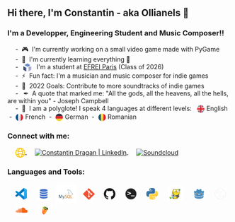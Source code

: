 <!-- ### Hi there 👋 -->

<!--
**Dragan-Constantin/Dragan-Constantin** is a ✨ _special_ ✨ repository because its `README.md` (this file) appears on your GitHub profile.
Here are some ideas to get you started:
- 🔭 I’m currently working on ...
- 🌱 I’m currently learning ...
- 👯 I’m looking to collaborate on ...
- 🤔 I’m looking for help with ...
- 💬 Ask me about ...
- 📫 How to reach me: ...
- 😄 Pronouns: ...
- ⚡ Fun fact: ...
-->

<h2> Hi there, I'm Constantin - aka Ollianels 👋 </h2>

<h3> I'm a Developper, Engineering Student and Music Composer!! </h3>
<p>
    &emsp; - &nbsp;🎮 &nbsp;I'm currently working on a small video game made with PyGame
    <br> &emsp; - &nbsp;📖 &nbsp;I'm currently learning everything 🤣
    <br> &emsp; - &nbsp;&nbsp;<img align="center" alt="EFREI" width="18px" src="https://raw.githubusercontent.com/Ollianels/myicons/main/Logo-Efrei-2017-Fr-Web.png" /> &nbsp; I'm a student at <a href="https://www.efrei.fr/" target="_blank">EFREI Paris</a> (Class of 2026)
    <br> &emsp; - &nbsp;⚡ &nbsp;Fun fact: I'm a musician and music composer for indie games
    <br> &emsp; - &nbsp;🥅 &nbsp;2022 Goals: Contribute to more soundtracks of indie games
    <br> &emsp; - &nbsp; ✒ &nbsp;A quote that marked me: "All the gods, all the heavens, all the hells, are within you" - Joseph Campbell
    <br> &emsp; - &nbsp;💭 &nbsp;I am a polyglote! I speak 4 languages at different levels: &nbsp;
    <img align="center" alt="English" width="18px" src="https://raw.githubusercontent.com/Ollianels/myicons/main/flag-UnitedKingdom.png"> English &nbsp;-&nbsp;
    <img align="center" alt="French" width="18px" src="https://raw.githubusercontent.com/Ollianels/myicons/main/flag-France.png"> French &nbsp;-&nbsp;
    <img align="center" alt="German" width="18px" src="https://raw.githubusercontent.com/Ollianels/myicons/main/flag-Deutschland.png"> German &nbsp;-&nbsp;
    <img align="center" alt="Romanian" width="18px" src="https://raw.githubusercontent.com/Ollianels/myicons/main/flag-Romania.png"> Romanian
</p>

<h3>Connect with me:</h3>
<p>
    &emsp;
    <a href="http://constantin-dragan.com" target="_blank">
        <img align="center" alt="Website" width="22px" src="https://raw.githubusercontent.com/Ollianels/myicons/main/yellow-globe-icon.png" />
    </a>
    &emsp;
    <a href="https://www.linkedin.com/in/dragan-constantin/" target="_blank">
        <img align="center" alt="Constantin Dragan | LinkedIn" width="22px" src="https://raw.githubusercontent.com/Dragan-Constantin/myicons/main/linkedin-icon.png?token=AWLZ6NLON6ACUD43FNOPLSDB2HS7G" />
    </a>
    &emsp;
    <a href="https://soundcloud.com/ollianels/" target="_blank">
        <img align="center" alt="Soundcloud" width="26px" src="https://raw.githubusercontent.com/Dragan-Constantin/myicons/main/soundcloud-icon.png?token=AWLZ6NKJ5C6HJ6ETAL3ZNFTB2HSII" />
    </a>
</p>


<h3>Languages and Tools:</h3>
<p>
    &emsp;
    <img align="center" alt="Visual Studio Code" width="26px" src="https://raw.githubusercontent.com/github/explore/80688e429a7d4ef2fca1e82350fe8e3517d3494d/topics/visual-studio-code/visual-studio-code.png" />
    &emsp;
    <img align="center" alt="SQL" width="32px" src="https://raw.githubusercontent.com/Ollianels/myicons/main/sql-icon.png" />
    &nbsp;
    <img align="center" alt="MySQL" width="46px" src="https://raw.githubusercontent.com/Ollianels/myicons/main/mysql-icon.png" />
    &ensp;
    <img align="center" alt="Git" width="26px" src="https://raw.githubusercontent.com/Ollianels/myicons/main/git-icon-v2.png" />
    &emsp;
    <img align="center" alt="GitHub" width="26px" src="https://raw.githubusercontent.com/github/explore/78df643247d429f6cc873026c0622819ad797942/topics/github/github.png" />
    &emsp;
    <img align="center" alt="Terminal" width="26px" src="https://raw.githubusercontent.com/github/explore/80688e429a7d4ef2fca1e82350fe8e3517d3494d/topics/terminal/terminal.png" />
    &emsp;
    <img align="center" alt="Python" width="26px" src="https://raw.githubusercontent.com/Ollianels/myicons/main/python-icon.png" />
    &emsp;
    <img align="center" alt="Pygame" width="36px" src="https://raw.githubusercontent.com/Ollianels/myicons/main/pygame-icon.png" />
    &emsp;
    <img align="center" alt="Godot" width="26px" src="https://raw.githubusercontent.com/Ollianels/myicons/main/Godot-icon.png" />
    &emsp;
    <img align="center" alt="Unreal Engine" width="26px" src="https://raw.githubusercontent.com/Ollianels/myicons/main/ue4-icon-v2.png" />
    &emsp;
    <img align="center" alt="Soundcloud" width="28px" src="https://raw.githubusercontent.com/Ollianels/myicons/main/soundcloud-icon.png" />
    &emsp;
    <img align="center" alt="FL Studio" width="35px" src="https://raw.githubusercontent.com/Ollianels/myicons/main/fl-studio-icon.png" />
</p>
<br>
<br>

[website]: http://constantin-dragan.com/
[codeSTACKr website]: https://codeSTACKr.com
[soundcloud]: https://soundcloud.com/ollianels/
[linkedin]: https://www.linkedin.com/in/dragan-constantin/
[vscode]: https://code.visualstudio.com/
[Python]: https://www.python.org/
[Github Profile]: https://github.com/Dragan-Constantin
[EFREI]: https://www.efrei.fr/
